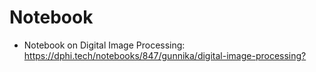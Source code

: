 # Notebook

* Notebook on Digital Image Processing: [https://dphi.tech/notebooks/847/gunnika/digital-image-processing? ](https://dphi.tech/notebooks/847/gunnika/digital-image-processing?)